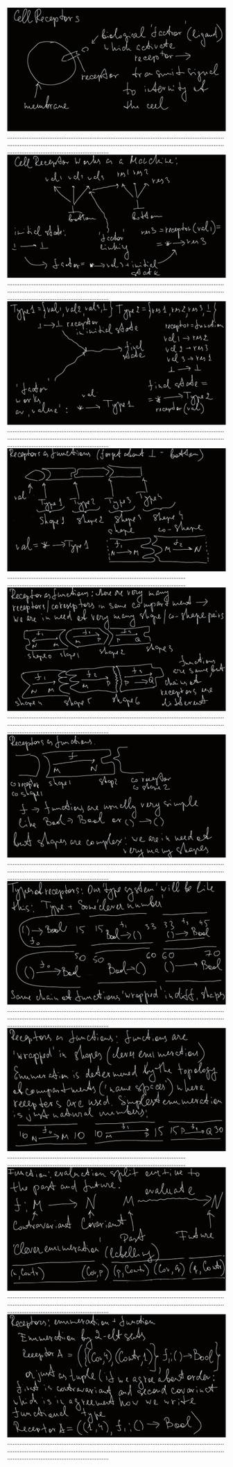 ![ScreenShot](./pictures/Receptors_0.png)
..................................................................................................................................................................................................................................................................................................................
![ScreenShot](./pictures/Receptors_1.png)
..................................................................................................................................................................................................................................................................................................................
![ScreenShot](./pictures/Receptors_2.png)
..................................................................................................................................................................................................................................................................................................................
![ScreenShot](./pictures/Receptors_3.png)
......................................................................................................
......................................................................................................
![ScreenShot](./pictures/Receptors_4.png)
..................................................................................................................................................................................................................................................................................................................
![ScreenShot](./pictures/Receptors_5.png)
..................................................................................................................................................................................................................................................................................................................
![ScreenShot](./pictures/Receptors_6.png)
..................................................................................................................................................................................................................................................................................................................
![ScreenShot](./pictures/Receptors_7.png)
......................................................................................................
......................................................................................................
![ScreenShot](./pictures/Receptors_8.png)
..................................................................................................................................................................................................................................................................................................................
![ScreenShot](./pictures/Receptors_9.png)
..................................................................................................................................................................................................................................................................................................................